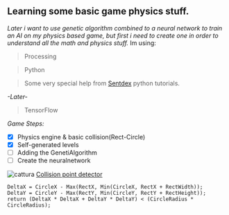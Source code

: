 ## Learning some basic game physics stuff.
*Later i want to use genetic algorithm  combined to a neural network to train an AI on my physics based game, but first i need to create one in order to understand all the math and physics stuff.*
Im using:
>Processing

>Python

>Some very special help from [Sentdex](https://github.com/Sentdex) python tutorials.

*-Later-*

>TensorFlow

*Game Steps:*
- [x] Physics engine & basic collision(Rect-Circle)
- [x] Self-generated levels 
- [ ] Adding the GenetiAlgorithm 
- [ ] Create the neuralnetwork 

![cattura](https://cloud.githubusercontent.com/assets/22122998/25442732/1aa7a52a-2aa6-11e7-9d36-a20247ac0232.PNG)
[Collision point detector](https://yal.cc/rectangle-circle-intersection-test/)
```
DeltaX = CircleX - Max(RectX, Min(CircleX, RectX + RectWidth));
DeltaY = CircleY - Max(RectY, Min(CircleY, RectY + RectHeight));
return (DeltaX * DeltaX + DeltaY * DeltaY) < (CircleRadius * CircleRadius);
```
